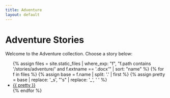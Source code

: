 ```yaml
---
title: Adventure
layout: default
---
```


# Adventure Stories

Welcome to the Adventure collection. Choose a story below:

<ul class="story-list">
{% assign files = site.static_files 
   | where_exp: "f", "f.path contains '/stories/adventure/' and f.extname == '.docx'" 
   | sort: "name" %}
{% for f in files %}
  {% assign base  = f.name | split: '.' | first %}
  {% assign pretty = base 
     | replace: '_s', "'s" 
     | replace: '_', ' ' %}
  <li><a href="{{ f.path | relative_url }}">{{ pretty }}</a></li>
{% endfor %}
</ul>
